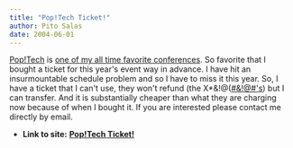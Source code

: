 ```yaml
---
title: "Pop!Tech Ticket!"
author: Pito Salas
date: 2004-06-01
---
```


[Pop!Tech](<http://www.poptech.com/>) is [one of my all time favorite
conferences](</weblogs/archives/000264.html>). So favorite that I bought a
ticket for this year's event way in advance. I have hit an insurmountable
schedule problem and so I have to miss it this year. So, I have a ticket that
I can't use, they won't refund (the X*&!@([#&!@#'s](<mailto:#&!@#'s>)) but I
can transfer. And it is substantially cheaper than what they are charging now
because of when I bought it. If you are interested please contact me directly
by email.


* **Link to site:** **[Pop!Tech Ticket!](None)**
